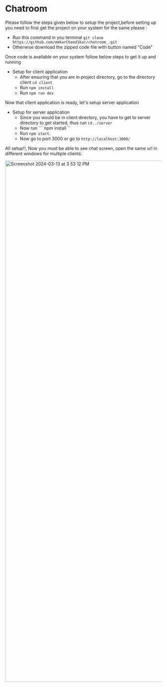 # Chatroom #

Please follow the steps given below to setup the project,before setting up you need to first get the project on your system for the same please :
- Run this command in you terminal ```git clone https://github.com/omkarChend1kar/chatroom_.git```
- Otherwise download the zipped code file with button named "Code"

Once code is available on your system follow below steps to get it up and running
- Setup for client application
  - After ensuring that you are in project directory, go to the directory client ```cd client```
  - Run ``` npm install ```
  - Run ``` npm run dev ```

Now that client application is ready, let's setup server application

- Setup for server application
  - Since you would be in client directory, you have to get to server directory to get started, thus run ```cd../server```
  - Now run ``` npm install ``
  - Run ``` npm start ```.
  - Now go to port 3000 or go to ``` http://localhost:3000/ ```

All setup!!, Now you must be able to see chat screen, open the same url in different windows for multiple clients.


<img width="1674" alt="Screenshot 2024-03-13 at 3 53 12 PM" src="https://github.com/omkarChend1kar/chatroom_/assets/71365710/df4d1d4b-d303-4758-a46e-a09001af4a4a">




